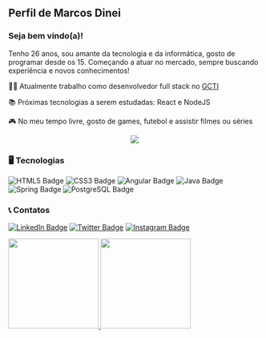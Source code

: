## Perfil de Marcos Dinei

### Seja bem vindo(a)!
Tenho 26 anos, sou amante da tecnologia e da informática, gosto de programar desde os 15. Começando a atuar no mercado, sempre buscando experiência e novos conhecimentos!

🧑‍💻 Atualmente trabalho como desenvolvedor full stack no [GCTI](https://gcti.parnamirim.rn.gov.br/)

📚 Próximas tecnologias a serem estudadas: React e NodeJS

🎮 No meu tempo livre, gosto de games, futebol e assistir filmes ou séries

<div id="header" align="center">
  <img src="https://media.giphy.com/media/v1.Y2lkPTc5MGI3NjExMDU2MDdjYjBiMWQ4YWMxOTUwOWI4ZWMzNmFiYzAwNjJlOGE4ZTkzNiZjdD1n/zOvBKUUEERdNm/giphy.gif"/>
</div>

### 🖥️ Tecnologias
![HTML5 Badge](https://img.shields.io/badge/HTML5-E34F26?style=for-the-badge&logo=html5&logoColor=white)
![CSS3 Badge](https://img.shields.io/badge/CSS3-1572B6?style=for-the-badge&logo=css3&logoColor=white)
![Angular Badge](https://img.shields.io/badge/Angular-DD0031?style=for-the-badge&logo=angular&logoColor=white)
![Java Badge](https://img.shields.io/badge/Java-ED8B00?style=for-the-badge&logo=openjdk&logoColor=white)
![Spring Badge](	https://img.shields.io/badge/Spring-6DB33F?style=for-the-badge&logo=spring&logoColor=white)
![PostgreSQL Badge](https://img.shields.io/badge/PostgreSQL-316192?style=for-the-badge&logo=postgresql&logoColor=white)

### 📞 Contatos
[![LinkedIn Badge](https://img.shields.io/badge/LinkedIn-0077B5?style=for-the-badge&logo=linkedin&logoColor=white)](https://www.linkedin.com/in/marcos-dinei-444738194/)
[![Twitter Badge](https://img.shields.io/badge/Twitter-1DA1F2?style=for-the-badge&logo=twitter&logoColor=white)](https://twitter.com/marcos_dinei)
[![Instagram Badge](https://img.shields.io/badge/Instagram-E4405F?style=for-the-badge&logo=instagram&logoColor=white)](https://www.instagram.com/marcosdinei/)

<div>
  <a href="https://github.com/marcosdinei">
  <img height="180em" src="https://github-readme-stats.vercel.app/api/top-langs/?username=marcosdinei&layout=compact&langs_count=7&theme=apprentice"/>
  <img height="180em" src="https://github-readme-stats.vercel.app/api?username=marcosdinei&show_icons=true&theme=apprentice&include_all_commits=true&count_private=true"/>
</div>
